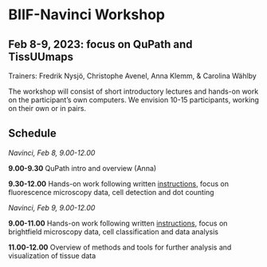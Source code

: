 # BIIF-Navinci Workshop 
## Feb 8-9, 2023: focus on QuPath and TissUUmaps
Trainers: Fredrik Nysjö, Christophe Avenel, Anna Klemm, & Carolina Wählby

The workshop will consist of short introductory lectures and hands-on work on the participant’s own computers. We envision 10-15 participants, working on their own or in pairs. 

## Schedule
*Navinci, Feb 8, 9.00-12.00*
 
**9.00-9.30** QuPath intro and overview (Anna)

**9.30-12.00** Hands-on work following written [instructions](part1_qupath/README.md), focus on fluorescence microscopy data, cell detection and dot counting

*Navinci, Feb 9, 9.00-12.00*

**9.00-11.00** Hands-on work following written [instructions](part1_qupath/dataset2_brightfield.md), focus on brightfield microscopy data, cell classification and data analysis

**11.00-12.00** Overview of methods and tools for further analysis and visualization of tissue data
